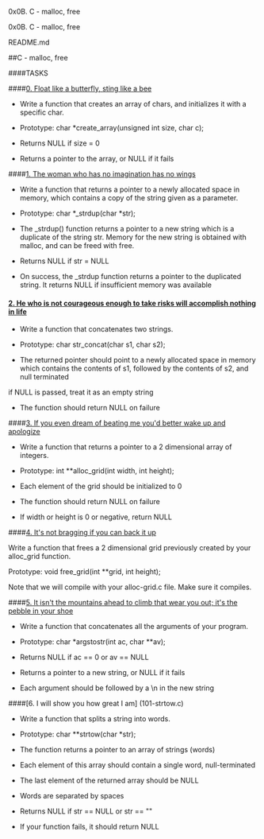 0x0B. C - malloc, free

0x0B. C - malloc, free

README.md


##C - malloc, free


####TASKS


####[0. Float like a butterfly, sting like a bee](0-create_array.c)


- Write a function that creates an array of chars, and initializes it with a specific char.


- Prototype: char *create_array(unsigned int size, char c);

- Returns NULL if size = 0

- Returns a pointer to the array, or NULL if it fails


####[1. The woman who has no imagination has no wings](1-strdup.c)


- Write a function that returns a pointer to a newly allocated space in memory, which contains a copy of the string given as a parameter.


- Prototype: char *_strdup(char *str);

- The _strdup() function returns a pointer to a new string which is a duplicate of the string str. Memory for the new string is obtained with malloc, and can be freed with free.

- Returns NULL if str = NULL

- On success, the _strdup function returns a pointer to the duplicated string. It returns NULL if insufficient memory was available


#### [2. He who is not courageous enough to take risks will accomplish nothing in life](2-str_concat.c)


- Write a function that concatenates two strings.


- Prototype: char str_concat(char s1, char s2);

- The returned pointer should point to a newly allocated space in memory which contains the contents of s1, followed by the contents of s2, and null terminated

if NULL is passed, treat it as an empty string

- The function should return NULL on failure


####[3. If you even dream of beating me you'd better wake up and apologize](3-alloc_grid.c)


- Write a function that returns a pointer to a 2 dimensional array of integers.


- Prototype: int **alloc_grid(int width, int height);

- Each element of the grid should be initialized to 0

- The function should return NULL on failure

- If width or height is 0 or negative, return NULL


####[4. It's not bragging if you can back it up](4-free_grid.c)


Write a function that frees a 2 dimensional grid previously created by your alloc_grid function.


Prototype: void free_grid(int **grid, int height);

Note that we will compile with your alloc-grid.c file. Make sure it compiles.


####[5. It isn't the mountains ahead to climb that wear you out; it's the pebble in your shoe](100-argstostr.c)


- Write a function that concatenates all the arguments of your program.


- Prototype: char *argstostr(int ac, char **av);

- Returns NULL if ac == 0 or av == NULL

- Returns a pointer to a new string, or NULL if it fails

- Each argument should be followed by a \n in the new string  


####[6. I will show you how great I am] (101-strtow.c)


- Write a function that splits a string into words.


- Prototype: char **strtow(char *str);

- The function returns a pointer to an array of strings (words)

- Each element of this array should contain a single word, null-terminated

- The last element of the returned array should be NULL

- Words are separated by spaces

- Returns NULL if str == NULL or str == ""

- If your function fails, it should return NULL


